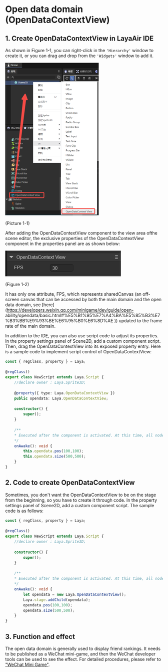 # Open data domain (OpenDataContextView)

## 1. Create OpenDataContextView in LayaAir IDE

As shown in Figure 1-1, you can right-click in the `'Hierarchy'` window to create it, or you can drag and drop from the `'Widgets'` window to add it.

<img src="img/1-1.png" alt="1-1" style="zoom:50%;" />

(Picture 1-1)

After adding the OpenDataContextView component to the view area of ​​the scene editor, the exclusive properties of the OpenDataContextView component in the properties panel are as shown below:

![1-2](img/1-2.png)

(Figure 1-2)

It has only one attribute, FPS, which represents sharedCanvas (an off-screen canvas that can be accessed by both the main domain and the open data domain, see [here](https://developers.weixin.qq.com/minigame/dev/guide/open- ability/opendata/basic.html#%E5%B1%95%E7%A4%BA%E5%85%B3%E7%B3%BB%E9%93%BE%E6%95%B0%E6%8D%AE )) updated to the frame rate of the main domain.

In addition to the IDE, you can also use script code to adjust its properties. In the property settings panel of Scene2D, add a custom component script. Then, drag the OpenDataContextView into its exposed property entry. Here is a sample code to implement script control of OpenDataContextView:

```typescript
const { regClass, property } = Laya;

@regClass()
export class NewScript extends Laya.Script {
	//declare owner : Laya.Sprite3D;

	@property({ type: Laya.OpenDataContextView })
	public opendata: Laya.OpenDataContextView;

	constructor() {
    	super();
	}

	/**
 	* Executed after the component is activated. At this time, all nodes and components have been created. This method is only executed once.
 	*/
	onAwake(): void {
    	this.opendata.pos(100,100);
    	this.opendata.size(500,500);
	}
}
```



## 2. Code to create OpenDataContextView

Sometimes, you don't want the OpenDataContextView to be on the stage from the beginning, so you have to create it through code. In the property settings panel of Scene2D, add a custom component script. The sample code is as follows:

```typescript
const { regClass, property } = Laya;

@regClass()
export class NewScript extends Laya.Script {
	//declare owner : Laya.Sprite3D;

	constructor() {
    	super();
	}

	/**
 	* Executed after the component is activated. At this time, all nodes and components have been created. This method is only executed once.
 	*/
	onAwake(): void {
    	let opendata = new Laya.OpenDataContextView();
    	Laya.stage.addChild(opendata);
    	opendata.pos(100,100);
    	opendata.size(500,500);
	}
}
```



## 3. Function and effect

The open data domain is generally used to display friend rankings. It needs to be published as a WeChat mini-game, and then the WeChat developer tools can be used to see the effect. For detailed procedures, please refer to ["WeChat Mini Game"](../../../../released/miniGame/wechat/readme.md).





